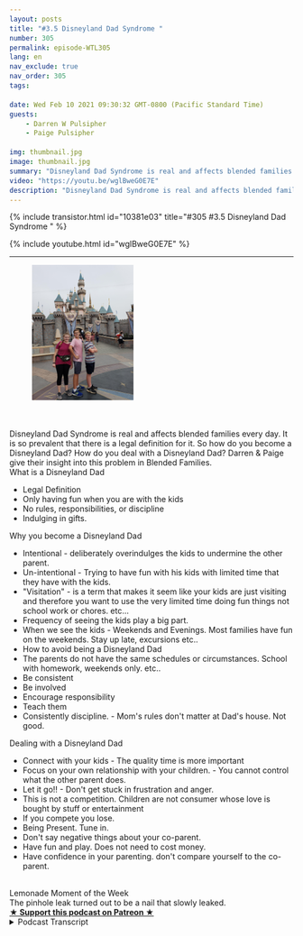 ```yaml
---
layout: posts
title: "#3.5 Disneyland Dad Syndrome "
number: 305
permalink: episode-WTL305
lang: en
nav_exclude: true
nav_order: 305
tags:

date: Wed Feb 10 2021 09:30:32 GMT-0800 (Pacific Standard Time)
guests:
    - Darren W Pulsipher
    - Paige Pulsipher

img: thumbnail.jpg
image: thumbnail.jpg
summary: "Disneyland Dad Syndrome is real and affects blended families every day. It is so prevalent that there is a legal definition for it. So how do you become a Disneyland Dad? How do you deal with a Disneyland Dad? Darren & Paige give their insight into this problem in Blended Families."
video: "https://youtu.be/wglBweG0E7E"
description: "Disneyland Dad Syndrome is real and affects blended families every day. It is so prevalent that there is a legal definition for it. So how do you become a Disneyland Dad? How do you deal with a Disneyland Dad? Darren & Paige give their insight into this problem in Blended Families."
---
```


<div>
{% include transistor.html id="10381e03" title="#305 #3.5 Disneyland Dad Syndrome " %}

{% include youtube.html id="wglBweG0E7E" %}
</div>

---

<html><head></head><body><div><figure data-trix-attachment="{&quot;contentType&quot;:&quot;image&quot;,&quot;height&quot;:240,&quot;url&quot;:&quot;https://lh3.googleusercontent.com/-zERFI3PXVxo/YCQX7wOXq6I/AAAAAAAFZ5A/sdAG3QbpnMAwddtwyhSRv31nJO-WX1zCwCNcBGAsYHQ/image.png&quot;,&quot;width&quot;:180}" data-trix-content-type="image" class="attachment attachment--preview"><img src="./image0.png" width="180" height="240"><figcaption class="attachment__caption"></figcaption></figure></div><div><br></div><div><br></div><div>Disneyland Dad Syndrome is real and affects blended families every day. It is so prevalent that there is a legal definition for it. So how do you become a Disneyland Dad? How do you deal with a Disneyland Dad? Darren &amp; Paige give their insight into this problem in Blended Families.</div><div>What is a Disneyland Dad</div><ul><li>Legal Definition</li><li>Only having fun when you are with the kids</li><li>No rules, responsibilities, or discipline</li><li>Indulging in gifts.</li></ul><div>Why you become a Disneyland Dad</div><ul><li>Intentional - deliberately overindulges the kids to undermine the other parent.</li><li>Un-intentional - Trying to have fun with his kids with limited time that they have with the kids.</li><li>"Visitation" - is a term that makes it seem like your kids are just visiting and therefore you want to use the very limited time doing fun things not school work or chores. etc...</li><li>Frequency of seeing the kids play a big part.</li><li>When we see the kids - Weekends and Evenings. Most families have fun on the weekends. Stay up late, excursions etc..</li><li>How to avoid being a Disneyland Dad</li><li>The parents do not have the same schedules or circumstances. School with homework, weekends only. etc..</li><li>Be consistent</li><li>Be involved</li><li>Encourage responsibility</li><li>Teach them</li><li>Consistently discipline. - Mom's rules don't matter at Dad's house. Not good.</li></ul><div>Dealing with a Disneyland Dad</div><ul><li>Connect with your kids - The quality time is more important</li><li>Focus on your own relationship with your children. - You cannot control what the other parent does.</li><li>Let it go!! - Don't get stuck in frustration and anger.</li><li>This is not a competition. Children are not consumer whose love is bought by stuff or entertainment</li><li>If you compete you lose.&nbsp;</li><li>Being Present. Tune in.&nbsp;</li><li>Don't say negative things about your co-parent.</li><li>Have fun and play. Does not need to cost money.</li><li>Have confidence in your parenting. don't compare yourself to the co-parent.</li></ul><div><br></div><div>Lemonade Moment of the Week</div><div>The pinhole leak turned out to be a nail that slowly leaked.</div>
<strong>
  <a href="https://www.patreon.com/wheresthelemonade" target="_donate" rel="payment" title="★ Support this podcast on Patreon ★">★ Support this podcast on Patreon ★</a>
</strong></body></html>

<details>
<summary> Podcast Transcript </summary>

<p></p>

</details>
